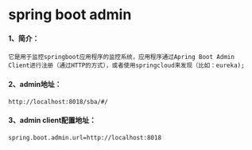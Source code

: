# spring boot admin
#### 1、简介：
    它是用于监控springboot应用程序的监控系统，应用程序通过Apring Boot Admin Client进行注册（通过HTTP的方式），或者使用springcloud来发现（比如：eureka);
#### 2、admin地址：
    http://localhost:8018/sba/#/
#### 3、admin client配置地址：
    spring.boot.admin.url=http://localhost:8018